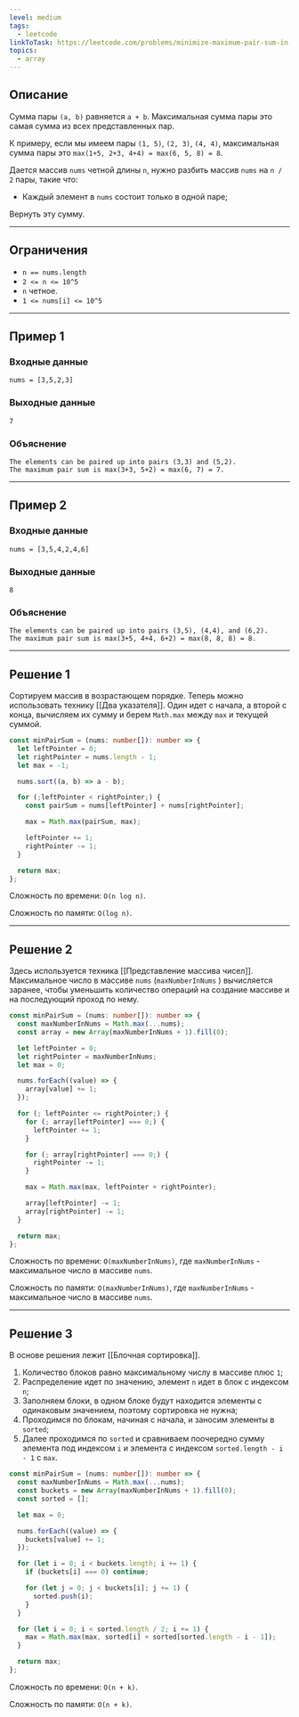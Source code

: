 ```yaml
---
level: medium
tags:
  - leetcode
linkToTask: https://leetcode.com/problems/minimize-maximum-pair-sum-in-array/description/
topics:
  - array
---
```

## Описание

Сумма пары `(a, b)` равняется `a + b`. Максимальная сумма пары это самая сумма из всех представленных пар. 

К примеру, если мы имеем пары `(1, 5)`, `(2, 3)`, `(4, 4)`, максимальная сумма пары это `max(1+5, 2+3, 4+4) = max(6, 5, 8) = 8`.

Дается массив `nums` четной длины `n`, нужно разбить массив `nums` на `n / 2` пары, такие что:
- Каждый элемент в `nums` состоит только в одной паре;

Вернуть эту сумму.

---
## Ограничения

- `n == nums.length`
- `2 <= n <= 10^5`
- `n` четное.
- `1 <= nums[i] <= 10^5`

---
## Пример 1

### Входные данные

```
nums = [3,5,2,3]
```
### Выходные данные

```
7
```
### Объяснение

```
The elements can be paired up into pairs (3,3) and (5,2).
The maximum pair sum is max(3+3, 5+2) = max(6, 7) = 7.
```

---
## Пример 2

### Входные данные

```
nums = [3,5,4,2,4,6]
```
### Выходные данные

```
8
```
### Объяснение

```
The elements can be paired up into pairs (3,5), (4,4), and (6,2).
The maximum pair sum is max(3+5, 4+4, 6+2) = max(8, 8, 8) = 8.
```

---
## Решение 1

Сортируем массив в возрастающем порядке. Теперь можно использовать технику [[Два указателя]]. Один идет с начала, а второй с конца, вычисляем их сумму и берем `Math.max` между `max` и текущей суммой.

```typescript
const minPairSum = (nums: number[]): number => {
  let leftPointer = 0;
  let rightPointer = nums.length - 1;
  let max = -1;

  nums.sort((a, b) => a - b);

  for (;leftPointer < rightPointer;) {
    const pairSum = nums[leftPointer] + nums[rightPointer];

    max = Math.max(pairSum, max);

    leftPointer += 1;
    rightPointer -= 1;
  }

  return max;
};
```

Сложность по времени: `O(n log n)`.

Сложность по памяти: `O(log n)`.

---
## Решение 2

Здесь используется техника [[Представление массива чисел]]. Максимальное число в массиве `nums` (`maxNumberInNums` ) вычисляется заранее, чтобы уменьшить количество операций на создание массиве и на последующий проход по нему. 

```typescript
const minPairSum = (nums: number[]): number => {
  const maxNumberInNums = Math.max(...nums);
  const array = new Array(maxNumberInNums + 1).fill(0);

  let leftPointer = 0;
  let rightPointer = maxNumberInNums;
  let max = 0;

  nums.forEach((value) => {
    array[value] += 1;
  });

  for (; leftPointer <= rightPointer;) {
    for (; array[leftPointer] === 0;) {
      leftPointer += 1;
    }

    for (; array[rightPointer] === 0;) {
      rightPointer -= 1;
    }

    max = Math.max(max, leftPointer + rightPointer);

    array[leftPointer] -= 1;
    array[rightPointer] -= 1;
  }

  return max;
};
```

Сложность по времени: `O(maxNumberInNums)`, где `maxNumberInNums` - максимальное число в массиве `nums`.

Сложность по памяти: `O(maxNumberInNums)`, где `maxNumberInNums` - максимальное число в массиве `nums`.

---
## Решение 3

В основе решения лежит [[Блочная сортировка]].

1. Количество блоков равно максимальному числу в массиве плюс `1`;
2. Распределение идет по значению, элемент `n` идет в блок с индексом `n`;
3. Заполняем блоки, в одном блоке будут находится элементы с одинаковым значением, поэтому сортировка не нужна;
4. Проходимся по блокам, начиная с начала, и заносим элементы в `sorted`;
5. Далее проходимся по `sorted` и сравниваем поочередно сумму элемента под индексом `i` и элемента с индексом `sorted.length - i - 1` c `max`.

```typescript
const minPairSum = (nums: number[]): number => {
  const maxNumberInNums = Math.max(...nums);
  const buckets = new Array(maxNumberInNums + 1).fill(0);
  const sorted = [];

  let max = 0;

  nums.forEach((value) => {
    buckets[value] += 1;
  });

  for (let i = 0; i < buckets.length; i += 1) {
    if (buckets[i] === 0) continue;

    for (let j = 0; j < buckets[i]; j += 1) {
      sorted.push(i);
    }
  }

  for (let i = 0; i < sorted.length / 2; i += 1) {
    max = Math.max(max, sorted[i] + sorted[sorted.length - i - 1]);
  }

  return max;
};
```

Сложность по времени: `O(n + k)`.

Сложность по памяти: `O(n + k)`.